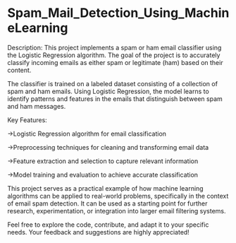 # Spam_Mail_Detection_Using_MachineLearning
Description: This project implements a spam or ham email classifier using the Logistic Regression algorithm. The goal of the project is to accurately classify incoming emails as either spam or legitimate (ham) based on their content.

The classifier is trained on a labeled dataset consisting of a collection of spam and ham emails. Using Logistic Regression, the model learns to identify patterns and features in the emails that distinguish between spam and ham messages.

Key Features:

  ->Logistic Regression algorithm for email classification

  ->Preprocessing techniques for cleaning and transforming email data

  ->Feature extraction and selection to capture relevant information

  ->Model training and evaluation to achieve accurate classification



This project serves as a practical example of how machine learning algorithms can be applied to real-world problems, specifically in the context of email spam detection. It can be used as a starting point for further research, experimentation, or integration into larger email filtering systems.

Feel free to explore the code, contribute, and adapt it to your specific needs. Your feedback and suggestions are highly appreciated!

